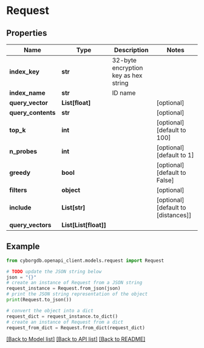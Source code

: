 # Request


## Properties

Name | Type | Description | Notes
------------ | ------------- | ------------- | -------------
**index_key** | **str** | 32-byte encryption key as hex string | 
**index_name** | **str** | ID name | 
**query_vector** | **List[float]** |  | [optional] 
**query_contents** | **str** |  | [optional] 
**top_k** | **int** |  | [optional] [default to 100]
**n_probes** | **int** |  | [optional] [default to 1]
**greedy** | **bool** |  | [optional] [default to False]
**filters** | **object** |  | [optional] 
**include** | **List[str]** |  | [optional] [default to [distances]]
**query_vectors** | **List[List[float]]** |  | 

## Example

```python
from cyborgdb.openapi_client.models.request import Request

# TODO update the JSON string below
json = "{}"
# create an instance of Request from a JSON string
request_instance = Request.from_json(json)
# print the JSON string representation of the object
print(Request.to_json())

# convert the object into a dict
request_dict = request_instance.to_dict()
# create an instance of Request from a dict
request_from_dict = Request.from_dict(request_dict)
```
[[Back to Model list]](../README.md#documentation-for-models) [[Back to API list]](../README.md#documentation-for-api-endpoints) [[Back to README]](../README.md)


